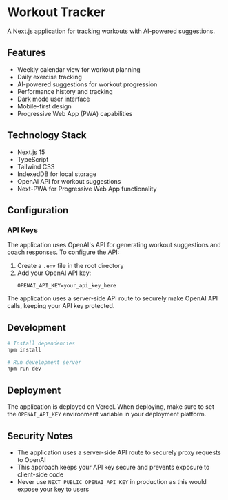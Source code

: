 # Workout Tracker

A Next.js application for tracking workouts with AI-powered suggestions.

## Features

- Weekly calendar view for workout planning
- Daily exercise tracking
- AI-powered suggestions for workout progression
- Performance history and tracking
- Dark mode user interface
- Mobile-first design
- Progressive Web App (PWA) capabilities

## Technology Stack

- Next.js 15
- TypeScript
- Tailwind CSS
- IndexedDB for local storage
- OpenAI API for workout suggestions
- Next-PWA for Progressive Web App functionality

## Configuration

### API Keys

The application uses OpenAI's API for generating workout suggestions and coach responses. To configure the API:

1. Create a `.env` file in the root directory
2. Add your OpenAI API key:
   ```
   OPENAI_API_KEY=your_api_key_here
   ```

The application uses a server-side API route to securely make OpenAI API calls, keeping your API key protected.

## Development

```bash
# Install dependencies
npm install

# Run development server
npm run dev
```

## Deployment

The application is deployed on Vercel. When deploying, make sure to set the `OPENAI_API_KEY` environment variable in your deployment platform.

## Security Notes

- The application uses a server-side API route to securely proxy requests to OpenAI
- This approach keeps your API key secure and prevents exposure to client-side code
- Never use `NEXT_PUBLIC_OPENAI_API_KEY` in production as this would expose your key to users